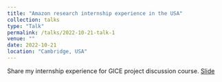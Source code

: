 ```yaml
---
title: "Amazon research internship experience in the USA"
collection: talks
type: "Talk"
permalink: /talks/2022-10-21-talk-1
venue: ""
date: 2022-10-21
location: "Cambridge, USA"
---
```

Share my internship experience for GICE project discussion course. 
[Slide](http://DanielLin94144.github.io/files/Amazon_internship_slide.pdf)

